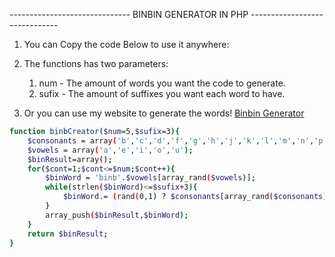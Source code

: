 ------------------------------ BINBIN GENERATOR IN PHP ------------------------------

1. You can Copy the code Below to use it anywhere:
2. The functions has two parameters:
   1. num - The amount of words you want the code to generate.
   2. sufix - The amount of suffixes you want each word to have.

3. Or you can use my website to generate the words! <a href="https://bingenerator.surge.sh/" target="_blank">Binbin Generator</a>

```bash
function binbCreator($num=5,$sufix=3){
    $consonants = array('b','c','d','f','g','h','j','k','l','m','n','p','q','r','s','t','v','w','x','y','z');
    $vowels = array('a','e','i','o','u');
    $binResult=array();
    for($cont=1;$cont<=$num;$cont++){
        $binWord = 'binb'.$vowels[array_rand($vowels)];
        while(strlen($binWord)<=$sufix+3){
            $binWord.= (rand(0,1) ? $consonants[array_rand($consonants)] : $vowels[array_rand($vowels)]);
        }
        array_push($binResult,$binWord);
    }
    return $binResult;
}
```
